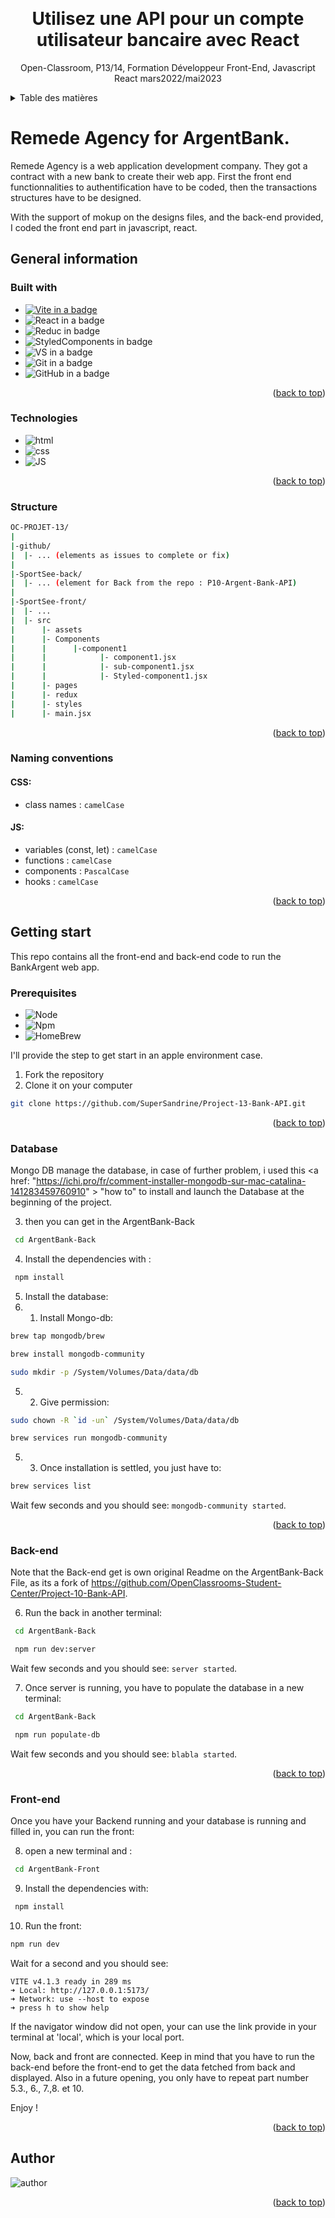 <a name="readme-top"></a>
<br />

<div align="center">
  <h1 align="center">Utilisez une API pour un compte utilisateur bancaire avec React</h1>

  <p align="center">
    Open-Classroom, P13/14, Formation Développeur Front-End, Javascript React mars2022/mai2023
    <br />
  </p>
</div>

<details>
  <summary>Table des matières</summary>
  <ol>
    <li><a href="#Remede-Agency-for-ArgentBank"> Remede Agency for ArgentBank</a>
    <ul>
      <li><a href="#General-information">General information</a></li>
      <ul>
        <li><a href="#Built-with">Built with</a></li>
        <li><a href="#Technologies">Technologies</a></li>
        <li><a href="#Naming-conventions">Naming conventions</a></li>
      </ul>
      <li><a href="#Getting-start">Getting start</a></li>
      <ul>
        <li><a href="#Prerequisites">Prerequisites</a></li>
        <li><a href="#Database">Database</a></li>
        <li><a href="#Back-end">Back-end</a></li>
        <li><a href="#Front-end">Front-end</a></li>
      </ul>
      <li><a href="#Author">Author</a></li>
    </ul>
  </li>
  </ol>
</details>

# Remede Agency for ArgentBank.

Remede Agency is a web application development company. They got a contract with a new bank to create their web app. First the front end functionnalities to authentification have to be coded, then the transactions structures have to be designed. 

With the support of mokup on the designs files, and the back-end provided, I coded the front end part in javascript, react.

## General information

### Built with

- [![Vite in a badge][ViteBadge]](https://vitejs.dev/)
- ![React in a badge][ReactBadge]
- ![Reduc in badge][ReduxBadge]
- ![StyledComponents in badge][StyledComponentsBadge]
- ![ VS in a badge][VisualStudioBadge]
- ![ Git in a badge][GitBadge]
- ![ GitHub in a badge][GitHubBadge]

<p align="right">(<a href="#readme-top">back to top</a>)</p>

### Technologies

- ![html][HtmlBadge]
- ![css][CssBadge]
- ![JS][JsBadge]
<p align="right">(<a href="#readme-top">back to top</a>)</p>

### Structure

```bash
OC-PROJET-13/
|
|-github/
|  |- ... (elements as issues to complete or fix)
|
|-SportSee-back/
|  |- ... (element for Back from the repo : P10-Argent-Bank-API)
|
|-SportSee-front/
|  |- ...
|  |- src
|      |- assets
|      |- Components
|      |      |-component1
|      |            |- component1.jsx
|      |            |- sub-component1.jsx
|      |            |- Styled-component1.jsx
|      |- pages
|      |- redux
|      |- styles
|      |- main.jsx
```

<p align="right">(<a href="#readme-top">back to top</a>)</p>

### Naming conventions

#### CSS:

- class names : `camelCase`

#### JS:

- variables (const, let) : `camelCase`
- functions : `camelCase`
- components : `PascalCase`
- hooks : `camelCase`

<p align="right">(<a href="#readme-top">back to top</a>)</p>

## Getting start

This repo contains all the front-end and back-end code to run the BankArgent web app. 

### Prerequisites

- ![Node][NodeBadge]
- ![Npm][NpmBadge]
- ![HomeBrew][HomeBrewBadge]

I'll provide the step to get start in an apple environment case.

1. Fork the repository
2. Clone it on your computer
```sh
git clone https://github.com/SuperSandrine/Project-13-Bank-API.git
```

<p align="right">(<a href="#readme-top">back to top</a>)</p>

### Database


Mongo DB manage the database, in case of further problem, i used this <a href: "https://ichi.pro/fr/comment-installer-mongodb-sur-mac-catalina-141283459760910" > "how to" </a> to install and launch the Database at the beginning of the project.



3. then you can get in the ArgentBank-Back
```sh
 cd ArgentBank-Back
```

4. Install the dependencies with :
```sh
 npm install
```

5. Install the database:
5. 1. Install Mongo-db:
```sh
brew tap mongodb/brew
```
```sh
brew install mongodb-community
```
```sh
sudo mkdir -p /System/Volumes/Data/data/db
```
5. 2. Give permission:
```sh
sudo chown -R `id -un` /System/Volumes/Data/data/db
```
```sh
brew services run mongodb-community
```


5. 3. Once installation is settled, you just have to:
```sh
brew services list
```
Wait few seconds and you should see:
`mongodb-community started`.


<p align="right">(<a href="#readme-top">back to top</a>)</p>

### Back-end

Note that the Back-end get is own original Readme on the ArgentBank-Back File, as its a fork of https://github.com/OpenClassrooms-Student-Center/Project-10-Bank-API.


6. Run the back in another terminal:
```sh
 cd ArgentBank-Back
```
```sh
 npm run dev:server 
```
Wait few seconds and you should see:
`server started`.


7. Once server is running, you have to populate the database in a new terminal:
```sh
 cd ArgentBank-Back
```
```sh
 npm run populate-db 
```
Wait few seconds and you should see:
`blabla started`.


<p align="right">(<a href="#readme-top">back to top</a>)</p>


### Front-end

Once you have your Backend running and your database is running and filled in, you can run the front:

8. open a new terminal and :

```sh
 cd ArgentBank-Front
```

9. Install the dependencies with:
```sh
 npm install
```

10. Run the front:
```sh
npm run dev
```

Wait for a second and you should see:

```console
VITE v4.1.3 ready in 289 ms
➜ Local: http://127.0.0.1:5173/
➜ Network: use --host to expose
➜ press h to show help
```

If the navigator window did not open, your can use the link provide in your terminal at 'local', which is your local port.

Now, back and front are connected.
Keep in mind that you have to run the back-end before the front-end to get the data fetched from back and displayed. 
Also in a future opening, you only have to repeat part number 5.3., 6., 7.,8. et 10.

Enjoy !

<p align="right">(<a href="#readme-top">back to top</a>)</p>

## Author

![author][MeBadge]

<p align="right">(<a href="#readme-top">back to top</a>)</p>

<!-- MARKDOWN LINKS & IMAGES -->

[MeBadge]: https://img.shields.io/badge/Author-Sandrine%20Mestas-blue?style=for-the-badge
[JsBadge]: https://img.shields.io/badge/Language-JavaScript-yellow
[CssBadge]: https://img.shields.io/badge/Language-css-blue
[HtmlBadge]: https://img.shields.io/badge/Language-html-orange
[ReactBadge]: https://img.shields.io/badge/Library-React-mediumaquamarine
[ReduxBadge]: https://img.shields.io/badge/Library-Redux-blueviolet
[StyledComponentsBadge]: https://img.shields.io/badge/Library-StyledComponents-coral
[VisualStudioBadge]: https://img.shields.io/badge/IDE-VisualStudio-steelblue
[ViteBadge]: https://img.shields.io/badge/Frontend%20Tooling-Vite-orchid
[GitBadge]: https://img.shields.io/badge/Versionning-Git-orangered
[GitHubBadge]: https://img.shields.io/badge/Versionning-GitHub-black
[NodeBadge]: https://img.shields.io/badge/Node-v%2014.21.1-forestgreen
[NpmBadge]: https://img.shields.io/badge/Npm-v%206.14.17-firebrick
[HomeBrewBadge]: https://img.shields.io/badge/HomeBrew-v%204.0.6-darkgoldenrod

